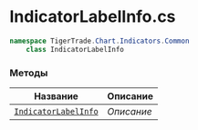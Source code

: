
# IndicatorLabelInfo.cs
```csharp
namespace TigerTrade.Chart.Indicators.Common  
    class IndicatorLabelInfo
```

### Методы
| Название | Описание |
| --- | --- |
| [`IndicatorLabelInfo`](./Методы/IndicatorLabelInfo.md) | *Описание* |
